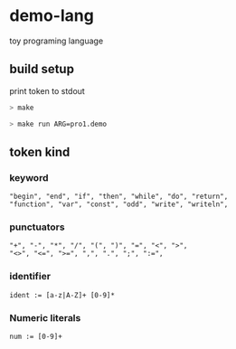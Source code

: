 # demo-lang

toy programing language

## build setup

print token to stdout

```bash
> make

> make run ARG=pro1.demo
```

## token kind

### keyword

```
"begin", "end", "if", "then", "while", "do", "return",
"function", "var", "const", "odd", "write", "writeln",
```

### punctuators

```
"+", "-", "*", "/", "(", ")", "=", "<", ">",
"<>", "<=", ">=", ",", ".", ";", ":=",
```

### identifier

```
ident := [a-z|A-Z]+ [0-9]*
```

### Numeric literals

```
num := [0-9]+
```
